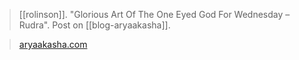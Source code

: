 > [[rolinson]]. "Glorious Art Of The One Eyed God For Wednesday – Rudra". Post on [[blog-aryaakasha]].

> [aryaakasha.com](https://aryaakasha.com/2022/06/01/glorious-art-of-the-one-eyed-god-for-wednesday-rudra/)